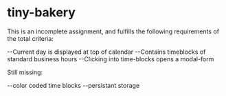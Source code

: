 # tiny-bakery

This is an incomplete assignment, and fulfills the following requirements of the total criteria:

--Current day is displayed at top of calendar
--Contains timeblocks of standard business hours
--Clicking into time-blocks opens a modal-form

Still missing:

--color coded time blocks
--persistant storage
